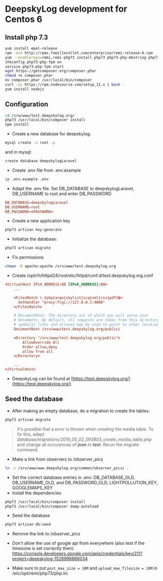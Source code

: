 # DeepskyLog development for Centos 6

## Install php 7.3

```bash
yum install epel-release
rpm -Uvh http://rpms.famillecollet.com/enterprise/remi-release-6.rpm
yum --enablerepo=remi,remi-php73 install php73 php73-php-mbstring php73-php-intl php73-php-pdo php73-php-json php73-php-pear php73-php-gd php73-php-common php73-php-mysqlnd php73-php-process php73-php-opcache php73-php-cli php73-php-zip php73-php-fpm npm php73-php-bcmath php73-php-pecl-imagick
chkconfig php73-php-fpm on
service php73-php-fpm start
wget https://getcomposer.org/composer.phar
chmod +x composer.phar
mv composer.phar /usr/local/bin/composer
curl -sL https://rpm.nodesource.com/setup_11.x | bash -
yum install nodejs
```

## Configuration

```bash
cd /srw/www/test.deepskylog.org/
php73 /usr/local/bin/composer install
npm install
```

+ Create a new database for deepskylog:
  
```bash
mysql create -u root -p
```

and in mysql:

```bash
create database deepskylogLaravel
```

+ Create .env file from .env.example

```bash
cp .env.example .env
```

+ Adapt the .env file. Set DB_DATABASE to deepskylogLaravel, DB_USERNAME to root and enter DB_PASSWORD

```conf
DB_DATABASE=deepskylogLaravel
DB_USERNAME=root
DB_PASSWORD=<PASSWORD>
```

+ Create a new application key

```bash
php73 artisan key:generate
```

+ Initialize the database:

```bash
php73 artisan migrate
```

+ Fix permissions

```bash
chown -R apache:apache /srv/www/test.deepskylog.org
```

+ Create /opt/rh/httpd24/root/etc/httpd/conf.d/test.deepskylog.org.conf

```conf
<VirtualHost IPv4_ADDRESS:80 [IPv6_ADDRESS]:80>
    ...

    <FilesMatch \.(php|argo|skylist|icq|xml|csv|pdf)$>
      SetHandler "proxy:fcgi://127.0.0.1:9000"
    </FilesMatch>

    # DocumentRoot: The directory out of which you will serve your
    # documents. By default, all requests are taken from this directory, but
    # symbolic links and aliases may be used to point to other locations.
    DocumentRoot /srv/www/test.deepskylog.org/public/

    <Directory "/srv/www/test.deepskylog.org/public">
        AllowOverride All
        Order allow,deny
        allow from all
    </Directory>

    ...
</VirtualHost>
```

+ DeepskyLog can be found at [https://test.deepskylog.org/](https://test.deepskylog.org/)

## Seed the database

+ After making an empty database, do a migration to create the tables:

```bash
php73 artisan migrate
```
  
> It's possible that a error is thrown when creating the media table. To fix this, adapt *database/migrations/2019_05_02_093803_create_media_table.php* and change all occurences of **json** to **text**. Rerun the migrate command.

+ Make a link from observers to /observer_pics
  
```bash
ln -s /srv/www/www.deepskylog.org/common/observer_pics/ .
```

+ Set the correct database entries in .env: DB_DATABASE_OLD, DB_USERNAME_OLD, and
DB_PASSWORD_OLD, LIGHTPOLLUTION_KEY, GOOGLEMAPS_KEY
+ Install the dependencies

```bash
php73 /usr/local/bin/composer install
php73 /usr/local/bin/composer dump-autoload
```

+ Seed the database

```bash
php73 artisan db:seed
```

+ Remove the link to /observer_pics

+ Don't allow the use of google api from everywhere (also test if the timezone is set correctly then): <https://console.developers.google.com/apis/credentials/key/211?project=deepskylog-1528998866034>
+ Make sure to put `post_max_size = 10M` and `upload_max_filesize = 10M` in /etc/opt/remi/php73/php.ini
